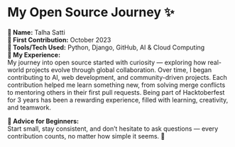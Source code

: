 # My Open Source Journey ✨

**👤 Name:** Talha Satti  
**📅 First Contribution:** October 2023  
**🔧 Tools/Tech Used:** Python, Django, GitHub, AI & Cloud Computing  
**🌟 My Experience:**  
My journey into open source started with curiosity — exploring how real-world projects evolve through global collaboration. Over time, I began contributing to AI, web development, and community-driven projects. Each contribution helped me learn something new, from solving merge conflicts to mentoring others in their first pull requests. Being part of Hacktoberfest for 3 years has been a rewarding experience, filled with learning, creativity, and teamwork.  

**📌 Advice for Beginners:**  
Start small, stay consistent, and don’t hesitate to ask questions — every contribution counts, no matter how simple it seems. 🚀  
